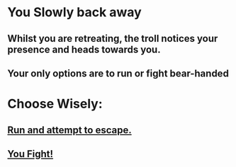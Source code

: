 # You Slowly back away

## Whilst you are retreating, the troll notices your presence and heads towards you.
## Your only options are to run or fight bear-handed

# Choose Wisely:
## [Run and attempt to escape.](RunAway.md)
## [You Fight!](FightTroll.md)
